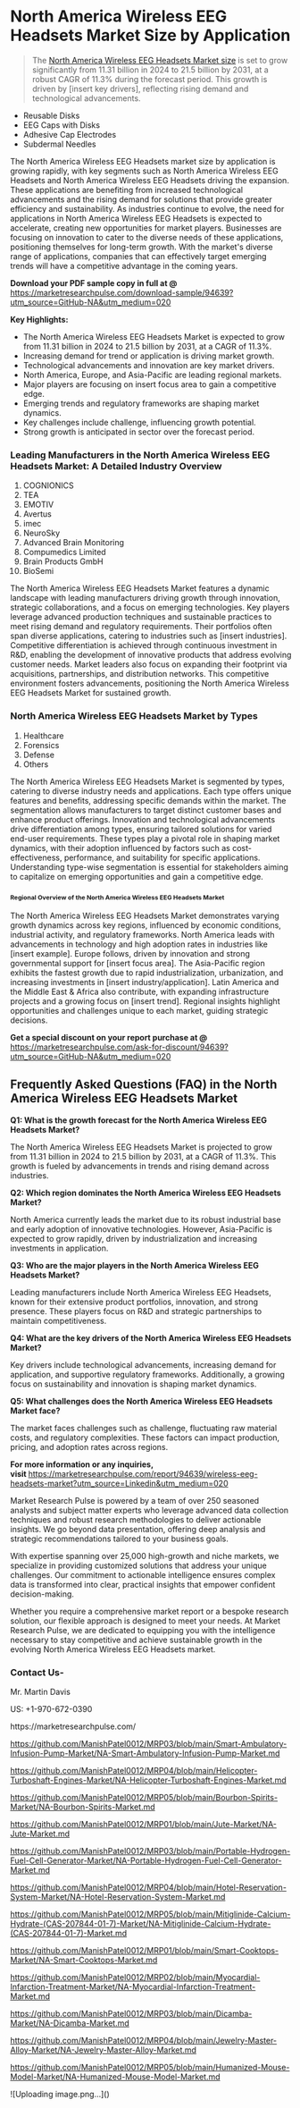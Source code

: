 <h1>North America Wireless EEG Headsets Market&nbsp;Size by Application</h1><blockquote><p>The <a href="https://marketresearchpulse.com/download-sample/94639?utm_source=GitHub-NA&amp;utm_medium=020">North America Wireless EEG Headsets Market size</a> is set to grow significantly from 11.31 billion in 2024 to 21.5 billion by 2031, at a robust CAGR of 11.3% during the forecast period. This growth is driven by [insert key drivers], reflecting rising demand and technological advancements.</p></blockquote><ul><li>Reusable Disks <li> EEG Caps with Disks <li> Adhesive Cap Electrodes <li> Subdermal Needles</li></ul><p>The North America Wireless EEG Headsets market size by application is growing rapidly, with key segments such as North America Wireless EEG Headsets and North America Wireless EEG Headsets driving the expansion. These applications are benefiting from increased technological advancements and the rising demand for solutions that provide greater efficiency and sustainability. As industries continue to evolve, the need for applications in North America Wireless EEG Headsets is expected to accelerate, creating new opportunities for market players. Businesses are focusing on innovation to cater to the diverse needs of these applications, positioning themselves for long-term growth. With the market's diverse range of applications, companies that can effectively target emerging trends will have a competitive advantage in the coming years.</p><p><strong>Download your PDF sample copy in full at @ </strong><a href="https://marketresearchpulse.com/download-sample/94639?utm_source=GitHub-NA&amp;utm_medium=020">https://marketresearchpulse.com/download-sample/94639?utm_source=GitHub-NA&amp;utm_medium=020</a></p><p><strong>Key Highlights: </strong></p><ul><li>The North America Wireless EEG Headsets Market is expected to grow from 11.31 billion in 2024 to 21.5 billion by 2031, at a CAGR of 11.3%.</li><li>Increasing demand for trend or application is driving market growth.</li><li>Technological advancements and innovation are key market drivers.</li><li>North America, Europe, and Asia-Pacific are leading regional markets.</li><li>Major players are focusing on insert focus area to gain a competitive edge.</li><li>Emerging trends and regulatory frameworks are shaping market dynamics.</li><li>Key challenges include challenge, influencing growth potential.</li><li>Strong growth is anticipated in sector over the forecast period.</li></ul><h3>Leading Manufacturers in the North America Wireless EEG Headsets Market: A Detailed Industry Overview</h3><ol><li>COGNIONICS</li><li>TEA</li><li>EMOTIV</li><li>Avertus</li><li>imec</li><li>NeuroSky</li><li>Advanced Brain Monitoring</li><li>Compumedics Limited</li><li>Brain Products GmbH</li><li>BioSemi</li></ol><div class="flex max-w-full flex-col flex-grow"><div class="min-h-8 text-message flex w-full flex-col items-end gap-2 whitespace-normal break-words [.text-message+&amp;]:mt-5" dir="auto" data-message-author-role="assistant" data-message-id="fd8432e4-4910-450d-b182-61b7bfb0a01f" data-message-model-slug="gpt-4o"><div class="flex w-full flex-col gap-1 empty:hidden first:pt-[3px]"><div class="markdown prose w-full break-words dark:prose-invert light"><p>The North America Wireless EEG Headsets Market features a dynamic landscape with leading manufacturers driving growth through innovation, strategic collaborations, and a focus on emerging technologies. Key players leverage advanced production techniques and sustainable practices to meet rising demand and regulatory requirements. Their portfolios often span diverse applications, catering to industries such as [insert industries]. Competitive differentiation is achieved through continuous investment in R&amp;D, enabling the development of innovative products that address evolving customer needs. Market leaders also focus on expanding their footprint via acquisitions, partnerships, and distribution networks. This competitive environment fosters advancements, positioning the North America Wireless EEG Headsets Market for sustained growth.</p></div></div></div></div><h3>North America Wireless EEG Headsets Market by Types</h3><ol><li>Healthcare <li> Forensics <li> Defense <li> Others</li></ol><div class="flex max-w-full flex-col flex-grow"><div class="min-h-8 text-message flex w-full flex-col items-end gap-2 whitespace-normal break-words [.text-message+&amp;]:mt-5" dir="auto" data-message-author-role="assistant" data-message-id="084470be-0bb7-4664-bddf-5156b4f41249" data-message-model-slug="gpt-4o-mini"><div class="flex w-full flex-col gap-1 empty:hidden first:pt-[3px]"><div class="markdown prose w-full break-words dark:prose-invert light"><p>The North America Wireless EEG Headsets Market is segmented by types, catering to diverse industry needs and applications. Each type offers unique features and benefits, addressing specific demands within the market. The segmentation allows manufacturers to target distinct customer bases and enhance product offerings. Innovation and technological advancements drive differentiation among types, ensuring tailored solutions for varied end-user requirements. These types play a pivotal role in shaping market dynamics, with their adoption influenced by factors such as cost-effectiveness, performance, and suitability for specific applications. Understanding type-wise segmentation is essential for stakeholders aiming to capitalize on emerging opportunities and gain a competitive edge.</p></div></div></div></div><h3><span style="font-size: 11px;">Regional Overview of the North America Wireless EEG Headsets Market</span></h3><div class="flex max-w-full flex-col flex-grow"><div class="min-h-8 text-message flex w-full flex-col items-end gap-2 whitespace-normal break-words [.text-message+&amp;]:mt-5" dir="auto" data-message-author-role="assistant" data-message-id="e9038762-ce64-4e30-91c9-9bd413514231" data-message-model-slug="gpt-4o-mini"><div class="flex w-full flex-col gap-1 empty:hidden first:pt-[3px]"><div class="markdown prose w-full break-words dark:prose-invert light"><p>The North America Wireless EEG Headsets Market demonstrates varying growth dynamics across key regions, influenced by economic conditions, industrial activity, and regulatory frameworks. North America leads with advancements in technology and high adoption rates in industries like [insert example]. Europe follows, driven by innovation and strong governmental support for [insert focus area]. The Asia-Pacific region exhibits the fastest growth due to rapid industrialization, urbanization, and increasing investments in [insert industry/application]. Latin America and the Middle East &amp; Africa also contribute, with expanding infrastructure projects and a growing focus on [insert trend]. Regional insights highlight opportunities and challenges unique to each market, guiding strategic decisions.</p></div></div></div></div><p><strong>Get a special discount on your report purchase at @ </strong><a href="https://marketresearchpulse.com/ask-for-discount/94639?utm_source=GitHub-NA&amp;utm_medium=020">https://marketresearchpulse.com/ask-for-discount/94639?utm_source=GitHub-NA&amp;utm_medium=020</a></p><h2>Frequently Asked Questions (FAQ) in the North America Wireless EEG Headsets Market</h2><p><strong>Q1: What is the growth forecast for the North America Wireless EEG Headsets Market?</strong></p><p>The North America Wireless EEG Headsets Market is projected to grow from 11.31 billion in 2024 to 21.5 billion by 2031, at a CAGR of 11.3%. This growth is fueled by advancements in trends and rising demand across industries.</p><p><strong>Q2: Which region dominates the North America Wireless EEG Headsets Market?</strong></p><p>North America currently leads the market due to its robust industrial base and early adoption of innovative technologies. However, Asia-Pacific is expected to grow rapidly, driven by industrialization and increasing investments in application.</p><p><strong>Q3: Who are the major players in the North America Wireless EEG Headsets Market?</strong></p><p>Leading manufacturers include North America Wireless EEG Headsets, known for their extensive product portfolios, innovation, and strong presence. These players focus on R&amp;D and strategic partnerships to maintain competitiveness.</p><p><strong>Q4: What are the key drivers of the North America Wireless EEG Headsets Market?</strong></p><p>Key drivers include technological advancements, increasing demand for application, and supportive regulatory frameworks. Additionally, a growing focus on sustainability and innovation is shaping market dynamics.</p><p><strong>Q5: What challenges does the North America Wireless EEG Headsets Market face?</strong></p><p>The market faces challenges such as challenge, fluctuating raw material costs, and regulatory complexities. These factors can impact production, pricing, and adoption rates across regions.</p><p><strong>For more information or any inquiries, visit&nbsp;</strong><a href="https://marketresearchpulse.com/report/94639/wireless-eeg-headsets-market?utm_source=Linkedin&utm_medium=020">https://marketresearchpulse.com/report/94639/wireless-eeg-headsets-market?utm_source=Linkedin&utm_medium=020</a></p><p>Market Research Pulse is powered by a team of over 250 seasoned analysts and subject matter experts who leverage advanced data collection techniques and robust research methodologies to deliver actionable insights. We go beyond data presentation, offering deep analysis and strategic recommendations tailored to your business goals.</p><p>With expertise spanning over 25,000 high-growth and niche markets, we specialize in providing customized solutions that address your unique challenges. Our commitment to actionable intelligence ensures complex data is transformed into clear, practical insights that empower confident decision-making.</p><p>Whether you require a comprehensive market report or a bespoke research solution, our flexible approach is designed to meet your needs. At Market Research Pulse, we are dedicated to equipping you with the intelligence necessary to stay competitive and achieve sustainable growth in the evolving North America Wireless EEG Headsets market.</p><h3><strong>Contact Us-</strong></h3><p>Mr. Martin Davis</p><p>US: +1-970-672-0390</p><p>https://marketresearchpulse.com/</p><p><a href="https://github.com/ManishPatel0012/MRP03/blob/main/Smart-Ambulatory-Infusion-Pump-Market/NA-Smart-Ambulatory-Infusion-Pump-Market.md">https://github.com/ManishPatel0012/MRP03/blob/main/Smart-Ambulatory-Infusion-Pump-Market/NA-Smart-Ambulatory-Infusion-Pump-Market.md</a></p><p><a href="https://github.com/ManishPatel0012/MRP04/blob/main/Helicopter-Turboshaft-Engines-Market/NA-Helicopter-Turboshaft-Engines-Market.md">https://github.com/ManishPatel0012/MRP04/blob/main/Helicopter-Turboshaft-Engines-Market/NA-Helicopter-Turboshaft-Engines-Market.md</a></p><p><a href="https://github.com/ManishPatel0012/MRP05/blob/main/Bourbon-Spirits-Market/NA-Bourbon-Spirits-Market.md">https://github.com/ManishPatel0012/MRP05/blob/main/Bourbon-Spirits-Market/NA-Bourbon-Spirits-Market.md</a></p><p><a href="https://github.com/ManishPatel0012/MRP01/blob/main/Jute-Market/NA-Jute-Market.md">https://github.com/ManishPatel0012/MRP01/blob/main/Jute-Market/NA-Jute-Market.md</a></p><p><a href="https://github.com/ManishPatel0012/MRP03/blob/main/Portable-Hydrogen-Fuel-Cell-Generator-Market/NA-Portable-Hydrogen-Fuel-Cell-Generator-Market.md">https://github.com/ManishPatel0012/MRP03/blob/main/Portable-Hydrogen-Fuel-Cell-Generator-Market/NA-Portable-Hydrogen-Fuel-Cell-Generator-Market.md</a></p><p><a href="https://github.com/ManishPatel0012/MRP04/blob/main/Hotel-Reservation-System-Market/NA-Hotel-Reservation-System-Market.md">https://github.com/ManishPatel0012/MRP04/blob/main/Hotel-Reservation-System-Market/NA-Hotel-Reservation-System-Market.md</a></p><p><a href="https://github.com/ManishPatel0012/MRP05/blob/main/Mitiglinide-Calcium-Hydrate-(CAS-207844-01-7)-Market/NA-Mitiglinide-Calcium-Hydrate-(CAS-207844-01-7)-Market.md">https://github.com/ManishPatel0012/MRP05/blob/main/Mitiglinide-Calcium-Hydrate-(CAS-207844-01-7)-Market/NA-Mitiglinide-Calcium-Hydrate-(CAS-207844-01-7)-Market.md</a></p><p><a href="https://github.com/ManishPatel0012/MRP01/blob/main/Smart-Cooktops-Market/NA-Smart-Cooktops-Market.md">https://github.com/ManishPatel0012/MRP01/blob/main/Smart-Cooktops-Market/NA-Smart-Cooktops-Market.md</a></p><p><a href="https://github.com/ManishPatel0012/MRP02/blob/main/Myocardial-Infarction-Treatment-Market/NA-Myocardial-Infarction-Treatment-Market.md">https://github.com/ManishPatel0012/MRP02/blob/main/Myocardial-Infarction-Treatment-Market/NA-Myocardial-Infarction-Treatment-Market.md</a></p><p><a href="https://github.com/ManishPatel0012/MRP03/blob/main/Dicamba-Market/NA-Dicamba-Market.md">https://github.com/ManishPatel0012/MRP03/blob/main/Dicamba-Market/NA-Dicamba-Market.md</a></p><p><a href="https://github.com/ManishPatel0012/MRP04/blob/main/Jewelry-Master-Alloy-Market/NA-Jewelry-Master-Alloy-Market.md">https://github.com/ManishPatel0012/MRP04/blob/main/Jewelry-Master-Alloy-Market/NA-Jewelry-Master-Alloy-Market.md</a></p><p><a href="https://github.com/ManishPatel0012/MRP05/blob/main/Humanized-Mouse-Model-Market/NA-Humanized-Mouse-Model-Market.md">https://github.com/ManishPatel0012/MRP05/blob/main/Humanized-Mouse-Model-Market/NA-Humanized-Mouse-Model-Market.md</a></p>
![Uploading image.png…]()
